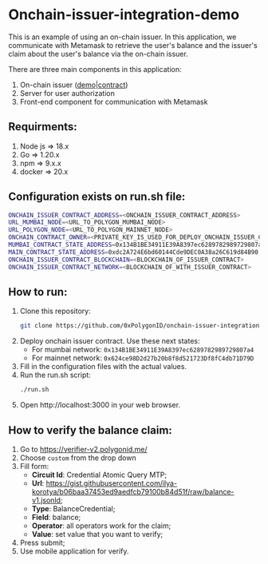 # Onchain-issuer-integration-demo

This is an example of using an on-chain issuer. In this application, we communicate with Metamask to retrieve the user's balance and the issuer's claim about the user's balance via the on-chain issuer.

There are three main components in this application:

1. On-chain issuer ([demo](https://github.com/0xPolygonID/onchain-issuer-demo/)|[contract](https://github.com/iden3/contracts))
2. Server for user authorization
3. Front-end component for communication with Metamask

## Requirments:

1. Node js => 18.x
2. Go => 1.20.x
3. npm => 9.x.x
4. docker => 20.x

## Configuration exists on run.sh file:

```bash
ONCHAIN_ISSUER_CONTRACT_ADDRESS=<ONCHAIN_ISSUER_CONTRACT_ADDRESS>
URL_MUMBAI_NODE=<URL_TO_POLYGON_MUMBAI_NODE>
URL_POLYGON_NODE=<URL_TO_POLYGON_MAINNET_NODE>
ONCHAIN_CONTRACT_OWNER=<PRIVATE_KEY_IS_USED_FOR_DEPLOY_ONCHAIN_ISSUER_CONTRACT>
MUMBAI_CONTRACT_STATE_ADDRESS=0x134B1BE34911E39A8397ec6289782989729807a4
MAIN_CONTRACT_STATE_ADDRESS=0xdc2A724E6bd60144Cde9DEC0A38a26C619d84B90
ONCHAIN_ISSUER_CONTRACT_BLOCKCHAIN=<BLOCKCHAIN_OF_ISSUER_CONTRACT>
ONCHAIN_ISSUER_CONTRACT_NETWORK=<BLOCKCHAIN_OF_WITH_ISSUER_CONTRACT>
```

## How to run:

1. Clone this repository:
   ```bash
   git clone https://github.com/0xPolygonID/onchain-issuer-integration-demo
   ```
2. Deploy onchain issuer contract. Use these next states:
   - For mumbai network: `0x134B1BE34911E39A8397ec6289782989729807a4`
   - For mainnet network: `0x624ce98D2d27b20b8f8d521723Df8fC4db71D79D`
3. Fill in the configuration files with the actual values.
4. Run the run.sh script:
   ```bash
   ./run.sh
   ```
5. Open http://localhost:3000 in your web browser.

## How to verify the balance claim:

1. Go to https://verifier-v2.polygonid.me/
2. Choose `custom` from the drop down
3. Fill form:
   - **Circuit Id**: Credential Atomic Query MTP;
   - **Url**: https://gist.githubusercontent.com/ilya-korotya/b06baa37453ed9aedfcb79100b84d51f/raw/balance-v1.jsonld;
   - **Type**: BalanceCredential;
   - **Field**: balance;
   - **Operator**: all operators work for the claim;
   - **Value**: set value that you want to verify;
4. Press submit;
5. Use mobile application for verify.
